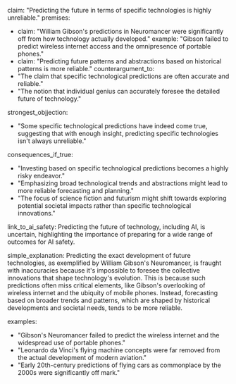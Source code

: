 claim: "Predicting the future in terms of specific technologies is highly unreliable."
premises:
  - claim: "William Gibson's predictions in Neuromancer were significantly off from how technology actually developed."
    example: "Gibson failed to predict wireless internet access and the omnipresence of portable phones."
  - claim: "Predicting future patterns and abstractions based on historical patterns is more reliable."
counterargument_to:
  - "The claim that specific technological predictions are often accurate and reliable."
  - "The notion that individual genius can accurately foresee the detailed future of technology."

strongest_objjection:
  - "Some specific technological predictions have indeed come true, suggesting that with enough insight, predicting specific technologies isn't always unreliable."

consequences_if_true:
  - "Investing based on specific technological predictions becomes a highly risky endeavor."
  - "Emphasizing broad technological trends and abstractions might lead to more reliable forecasting and planning."
  - "The focus of science fiction and futurism might shift towards exploring potential societal impacts rather than specific technological innovations."

link_to_ai_safety: Predicting the future of technology, including AI, is uncertain, highlighting the importance of preparing for a wide range of outcomes for AI safety.

simple_explanation: Predicting the exact development of future technologies, as exemplified by William Gibson's Neuromancer, is fraught with inaccuracies because it's impossible to foresee the collective innovations that shape technology's evolution. This is because such predictions often miss critical elements, like Gibson's overlooking of wireless internet and the ubiquity of mobile phones. Instead, forecasting based on broader trends and patterns, which are shaped by historical developments and societal needs, tends to be more reliable.

examples:
  - "Gibson's Neuromancer failed to predict the wireless internet and the widespread use of portable phones."
  - "Leonardo da Vinci's flying machine concepts were far removed from the actual development of modern aviation."
  - "Early 20th-century predictions of flying cars as commonplace by the 2000s were significantly off mark."